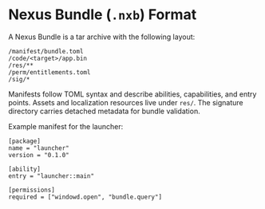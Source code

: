 # Nexus Bundle (`.nxb`) Format

A Nexus Bundle is a tar archive with the following layout:

```
/manifest/bundle.toml
/code/<target>/app.bin
/res/**
/perm/entitlements.toml
/sig/*
```

Manifests follow TOML syntax and describe abilities, capabilities, and entry points. Assets and localization resources live under `res/`. The signature directory carries detached metadata for bundle validation.

Example manifest for the launcher:

```
[package]
name = "launcher"
version = "0.1.0"

[ability]
entry = "launcher::main"

[permissions]
required = ["windowd.open", "bundle.query"]
```
